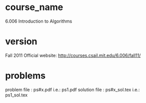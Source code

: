 # course_name
6.006 Introduction to Algorithms

# version 
Fall 2011
Official website: http://courses.csail.mit.edu/6.006/fall11/

# problems
problem file : ps#x.pdf   i.e.: ps1.pdf
solution file : ps#x_sol.tex   i.e.: ps1_sol.tex
